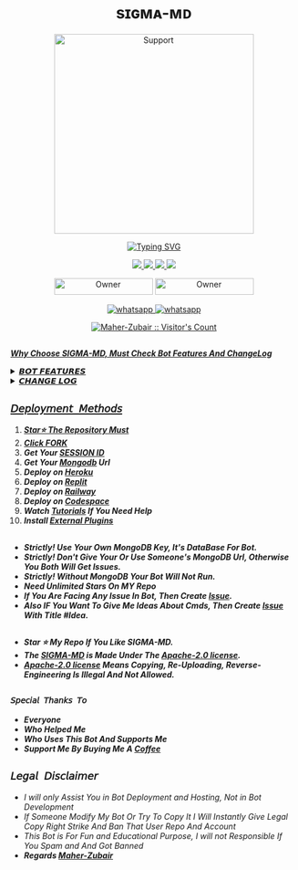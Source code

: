 
<h1 align="center"> sɪɢᴍᴀ-ᴍᴅ </h1>
</p>
<p align="center">
  <a href="https://www.youtube.com/@InnoxentTech?sub_confirmation=1">
    <img alt=Support height="350" src="https://telegra.ph/file/03e49e6e2057568db8926.jpg"> 
    </p>
    <p align="center">
<a href="https://git.io/typing-svg"><img src="https://readme-typing-svg.demolab.com?font=EB+Garamond&weight=800&size=28&duration=4000&pause=1000&random=false&width=435&lines=WELCOME+TO+THE+SIGMA-MD;MULTI-DEVICE+WHATSAPP+BOT;DEVELOPED+BY+MAHER+ZUBAIR;RELEASED+DATE+1%2F10%2F2023." alt="Typing SVG" /></a>
  </p>

<p align="center">
  <a href="https://github.com/Maher-Zubair">
    <img src="https://img.shields.io/github/followers/Maher-Zubair?style=flat-square&logo=github&color=black">

   <a href="https://github.com/Maher-Zubair/SIGMA-MD/fork">
    <img src="https://img.shields.io/github/forks/Maher-Zubair/SIGMA-MD?style=flat-square&logo=github&color=black">
    
    
  <a href="https://github.com/Maher-Zubair/SIGMA-MD/stargazers"> 
     <img src="https://img.shields.io/github/stars/Maher-Zubair/SIGMA-MD?style=flat-square&logo=github&color=black">

  <a href="https://github.com/Maher-Zubair/SIGMA-MD/watchers"> 
     <img src="https://img.shields.io/github/watchers/Maher-Zubair/SIGMA-MD?style=flat-square&logo=github&color=black">

  </a>

</p>


<p align="center">
<a href="https://github.com/Maher-Zubair"><img title="Owner" src="https://img.shields.io/badge/Owner-Maher Zubair-black.svg?style=for-the-badge&logo=github" width="173px" height="29"></a>
  <a href="https://github.com/Maher-Zubair/SIGMA-MD/blob/main/LICENSE"><img title="Owner" src="https://img.shields.io/github/license/Maher-Zubair/SIGMA-MD?style=flat-square&color=black&link=https%3A%2F%2Fgithub.com%2FMaher-Zubair%2FSIGMA-MD%2Fblob%2Fmain%2FLICENS" width="173px" height="29"></a>



<p align="center"> 
    <a aria-label="Subscribe Me" href="https://www.youtube.com/@InnoxentTech?sub_confirmation=1" target="_blank">
   <img alt="whatsapp" src="https://img.shields.io/badge/Subscribe My Yt-red?style=for-the-badge&logo=youtube&logoColor=white" />
    <a aria-label="Join our chats" href="https://whatsapp.com/channel/0029VaGvk6XId7nHNGfiRs0m" target="_blank">
   <img alt="whatsapp" src="https://img.shields.io/badge/Join Channel-25D366?style=for-the-badge&logo=whatsapp&logoColor=white" />
   
<p align="center"><img src="https://profile-counter.glitch.me/{Maher-Zubair}/count.svg" alt="Maher-Zubair :: Visitor's Count" /></p>

##
***Why Choose SIGMA-MD, Must Check Bot Features And ChangeLog***
 <details close>
<summary>𝘽𝙊𝙏 𝙁𝙀𝘼𝙏𝙐𝙍𝙀𝙎</summary>
   
1. ***Memes Maker.***
2. ***Ban Protection.***
3. ***450+ Commands.***
4. ***Huge Logo Maker Menu.***
5. ***Multi-Device Supported.***
6.  ***Multi-Themes Supported.***
7.  ***Artificial Intelligence Menu.***
8.  ***Massive Anime Commands.***
9.  ***Social Downloader Commands.***
10.  ***Group Management Commands.***
   </details>
   

 <details close>
<summary>𝘾𝙃𝘼𝙉𝙂𝙀 𝙇𝙊𝙂</summary>

- ***SIGMA-MD v1.4.9 Releases, 16 Feb,2024***
- *Added `Pair Code` For Session ID*
- *Added New `Session ID` For Bot*
- *Added New `Qr`*
- *Added Massive Anime*
- *Added 11 AI*
- *Added 18 GFX*
- *Added Twitter Templates On Celebreties*
- *Added `Afk` Cmd*
- *Added `Teddy` Cmd*
- *Fixed `Insta` Cmd*
- *Fixed `Tiktok` Cmd*
- *Fixed `Facebook` Cmd*
- *Changed `Apk` Cmd Style*
- *Changed `Hack` Cmd Style*
- *Changed `Uptime` Cmd Style*
- *Added Some New `Logos` Cmds*
- *Added `Steal` Cmd For Sticker*
- *Added `Islamic` Cmd Wallpaper*
- *Added `Nasa` Cmd To Get Nasa News*
- *Added `Tech` Cmd To Get Tech News*
- *Fixed `Bgm` Cmd Added on/off Case*
- *Fixed `Welcome` Cmd Added Off Case*
- *Fixed `Goodbye` Cmd Added Off Case*
- *Added `Mode` Cmd To Change Bot Mode*
- *Renamed `plugins` Cmd To `Allplugins`*
- *Added `Theme` Cmd To Change Bot Theme*
- *Added `Ip` Cmd For Ip Address Stalking*
- *Added `pp` Cmd To Change/Remove Your Dp*
- *Added `Sticky` Cmd To Download Stickers*
- *Fixed `Antibot` Cmd Added Delete Option*
- *Fixed `Antilink` Cmd Added Delete Option*
- *Fixed `Cpu` Cmd To Get Your Server Info*
- *Added `Poetry` Cmd For Urdu/Hindi Poetry*
- *Added `Gc` Cmd To Get Group Full Details*
- *Added `Github` Cmd To Stalk Github Users*
- *Added `Setprefix` Cmd To Change Bot Prefix*
- *Added `Category` Cmd To Get All Categories*
- *Moved `Media` Category To External PLugins*
- *Added `Antiwords` Cmd To Prevent Bad Words*
- *Added `#` Cmd To Download Someone's Status*
- *Added `Calc` Cmd For Simple MAth Operations*
- *Added `Lyrics` Cmd To Get Lyrics Of Any Song*
- *Added `typing` Cmd To Turn On/Off Auto-Typing*
- *Fixed `Help` Cmd To Get Details About Any Cmd*
- *Added `Spotify` Cmd To Download Spotify Songs*
- *Added `Online` Cmd To Turn On/Off Always-Online*
- *Added `Tempmail` Cmd To Generate Mails/Get Info*
- *Added `Plugin` Cmd To Get All External Plugins*
- *Added `Npm1` Cmd To Get Info About Npm Packages*
- *Added `Reaction` Cmd To Turn On/Off Auto-Reaction*
- *Added `Read` Cmd To Turn On/Off Auto-Read Messages*
- *Added `Stssaver` Cmd To Auto-Download Your Statuses*
- *Added `Stsview` Cmd To Turn On/Off Auto-Status View*
- *Added `Recording` Cmd To Turn On/Off Auto-Recording*
- *Added `Insult` Cmd To Insult Someone By Mention/Reply*
- *Added `Wamod` Cmd To Download Official Moded Whatsapps*
- *Added `Levelup` Cmd To Turn On/Off Auto Levelup-Message*
- *Added `Flirt` Cmd To Flirt With Someone By Mention/Reply*
- *Added `Lines` Cmd To Throw Lines At Someone By Mention/Reply*

</details>





## `𝘋𝘦𝘱𝘭𝘰𝘺𝘮𝘦𝘯𝘵 𝘔𝘦𝘵𝘩𝘰𝘥𝘴`
1. ***Star⭐ The Repository Must***
2. ***Click [FORK](https://github.com/Maher-Zubair/SIGMA-MD/fork)***
3. ***Get Your [SESSION ID](https://sessions.maher-zubair.tech)***
4. ***Get Your [Mongodb](https://www.mongodb.com/cloud/atlas/register) Url***
5. ***Deploy on [Heroku](https://maher-zubair.tech/Bot/deploy/heroku)***
6. ***Deploy on [Replit](https://maher-zubair.tech/Bot/deploy/replit)***
7. ***Deploy on [Railway](https://maher-zubair.tech/Bot/deploy/railway)***
8. ***Deploy on [Codespace](https://maher-zubair.tech/Bot/deploy/codespace)***
9. ***Watch [Tutorials](https://maher-zubair.tech/Bot/Tutorials) If You Need Help***
10. ***Install [External Plugins](https://github.com/Maher-Zubair/SIGMA-MD_Plugins)***
##

- ***Strictly! Use Your Own MongoDB Key, It's DataBase For Bot.***
- ***Strictly! Don't Give Your Or Use Someone's MongoDB Url, Otherwise You Both Will Get Issues.***
- ***Strictly! Without MongoDB Your Bot Will Not Run.***
- ***Need Unlimited Stars On MY Repo***
- ***If You Are Facing Any Issue In Bot, Then Create [Issue](https://github.com/Maher-Zubair/SIGMA-MD/issues/new).***
- ***Also IF You Want To Give Me Ideas About Cmds, Then Create [Issue](https://github.com/Maher-Zubair/SIGMA-MD/issues/new) With Title #Idea.***
##


- ***Star ⭐ My Repo If You Like SIGMA-MD.***
- ***The [SIGMA-MD](https://github.com/Maher-Zubair/SIGMA-MD) is Made Under The [Apache-2.0 license](https://github.com/Maher-Zubair/SIGMA-MD/blob/main/LICENSE).***
- ***[Apache-2.0 license](https://github.com/Maher-Zubair/SIGMA-MD/blob/main/LICENSE) Means Copying, Re-Uploading, Reverse-Engineering Is Illegal And Not Allowed.***
##

### `𝘚𝘱𝘦𝘤𝘪𝘢𝘭 𝘛𝘩𝘢𝘯𝘬𝘴 𝘛𝘰`
- ***Everyone***
- ***Who Helped Me***
- ***Who Uses This Bot And Supports Me***
- ***Support Me By Buying Me A [Coffee](https://buymeacoffee.com/Maher_Zubair)***

## ```𝘓𝘦𝘨𝘢𝘭 𝘋𝘪𝘴𝘤𝘭𝘢𝘪𝘮𝘦𝘳```

- *I will only Assist You in Bot Deployment and Hosting, Not in Bot Development*
- *If Someone Modify My Bot Or Try To Copy It I Will Instantly Give Legal Copy Right Strike And Ban That User Repo And Account*
- *This Bot is For Fun and Educational Purpose, I will not Responsible If You Spam and And Got Banned*
- ***Regards [Maher-Zubair](https://github.com/Maher-Zubair)***
